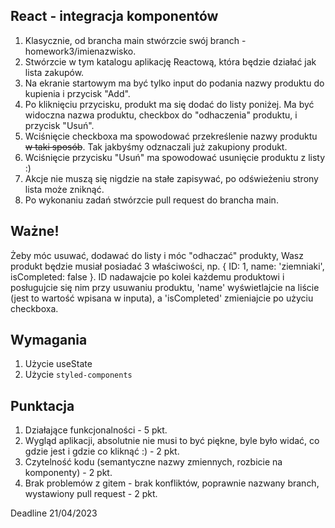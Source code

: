 ## React - integracja komponentów

1. Klasycznie, od brancha main stwórzcie swój branch - homework3/imienazwisko.
1. Stwórzcie w tym katalogu aplikację Reactową, która będzie działać jak lista zakupów.
2. Na ekranie startowym ma być tylko input do podania nazwy produktu do kupienia i przycisk "Add".
3. Po kliknięciu przycisku, produkt ma się dodać do listy poniżej. Ma być widoczna nazwa produktu, checkbox do "odhaczenia" produktu, i przycisk "Usuń".
4. Wciśnięcie checkboxa ma spowodować przekreślenie nazwy produktu ~~w taki sposób~~. Tak jakbyśmy odznaczali już zakupiony produkt.
5. Wciśnięcie przycisku "Usuń" ma spowodować usunięcie produktu z listy :)
6. Akcje nie muszą się nigdzie na stałe zapisywać, po odświeżeniu strony lista może zniknąć.
7. Po wykonaniu zadań stwórzcie pull request do brancha main.

## Ważne!

Żeby móc usuwać, dodawać do listy i móc "odhaczać" produkty, Wasz produkt będzie musiał posiadać 3 właściwości, np. { ID: 1, name: 'ziemniaki', isCompleted: false }.
ID nadawajcie po kolei każdemu produktowi i posługujcie się nim przy usuwaniu produktu, 'name' wyświetlajcie na liście (jest to wartość wpisana w inputa), a 'isCompleted' zmieniajcie po użyciu checkboxa.

## Wymagania
1. Użycie useState
2. Użycie `styled-components`

## Punktacja
1. Działające funkcjonalności - 5 pkt.
2. Wygląd aplikacji, absolutnie nie musi to być piękne, byle było widać, co gdzie jest i gdzie co kliknąć :) - 2 pkt.
3. Czytelność kodu (semantyczne nazwy zmiennych, rozbicie na komponenty) - 2 pkt.
4. Brak problemów z gitem - brak konfliktów, poprawnie nazwany branch, wystawiony pull request - 2 pkt.

Deadline 21/04/2023